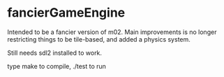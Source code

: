 # fancierGameEngine
Intended to be a fancier version of m02. 
Main improvements is no longer restricting things to be tile-based, and added a physics system.

Still needs sdl2 installed to work.

type make to compile, ./test to run
